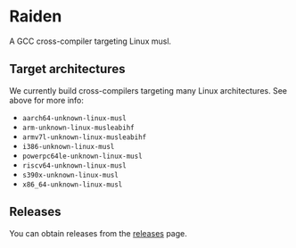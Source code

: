 # Raiden

A GCC cross-compiler targeting Linux musl.

## Target architectures

We currently build cross-compilers targeting many Linux architectures. See above for more info:

* `aarch64-unknown-linux-musl`
* `arm-unknown-linux-musleabihf`
* `armv7l-unknown-linux-musleabihf`
* `i386-unknown-linux-musl`
* `powerpc64le-unknown-linux-musl`
* `riscv64-unknown-linux-musl`
* `s390x-unknown-linux-musl`
* `x86_64-unknown-linux-musl`

## Releases

You can obtain releases from the  [releases](https://github.com/AmanoTeam/muslcr00s/releases) page.

